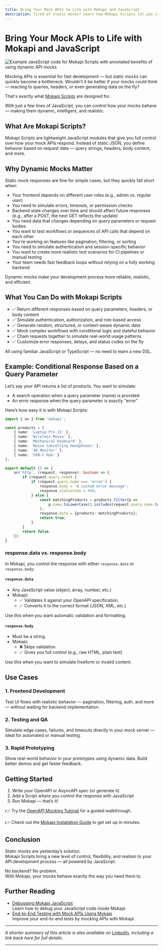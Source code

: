 ```yaml
---
title: Bring Your Mock APIs to Life with Mokapi and JavaScript
description: Tired of static mocks? Learn how Mokapi Scripts let you create dynamic mock APIs using JavaScript — perfect for development, testing, and rapid prototyping.
---
```


# Bring Your Mock APIs to Life with Mokapi and JavaScript

<img src="/mokapi-scripts.png" alt="Example JavaScript code for Mokapi Scripts with annotated benefits of using dynamic API mocks">

Mocking APIs is essential for fast development — but static mocks can quickly 
become a bottleneck. Wouldn’t it be better if your mocks could think — 
reacting to queries, headers, or even generating data on the fly?

That's exactly what [Mokapi Scripts](/docs/javascript-api) are designed for.

With just a few lines of JavaScript, you can control how your mocks behave — 
making them dynamic, intelligent, and realistic.

## What Are Mokapi Scripts?

Mokapi Scripts are lightweight JavaScript modules that give you full control 
over how your mock APIs respond. Instead of static JSON, you define behavior 
based on request data — query strings, headers, body content, and more.

## Why Dynamic Mocks Matter

Static mock responses are fine for simple cases, but they quickly fall short when:

- Your frontend depends on different user roles (e.g., admin vs. regular user)
- You need to simulate errors, timeouts, or permission checks
- Backend state changes over time and should affect future responses (e.g., after a POST, the next GET reflects the update)
- You need data that changes depending on query parameters or request bodies
- You want to test workflows or sequences of API calls that depend on each other
- You're working on features like pagination, filtering, or sorting
- You need to simulate authentication and session-specific behavior
- You want to create more realistic test scenarios for CI pipelines or manual testing
- Your team needs fast feedback loops without relying on a fully working backend

Dynamic mocks make your development process more reliable, realistic, and efficient.

## What You Can Do with Mokapi Scripts

- ✅ Return different responses based on query parameters, headers, or body content
- ✅ Simulate authentication, authorization, and role-based access
- ✅ Generate random, structured, or context-aware dynamic data
- ✅ Mock complex workflows with conditional logic and stateful behavior
- ✅ Chain requests together to simulate real-world usage patterns
- ✅ Customize error responses, delays, and status codes on the fly

All using familiar JavaScript or TypeScript — no need to learn a new DSL.

## Example: Conditional Response Based on a Query Parameter

Let’s say your API returns a list of products. You want to simulate:

- A search operation when a query parameter (name) is provided 
- An error response when the query parameter is exactly "error"

Here’s how easy it is with Mokapi Scripts:

```typescript
import { on } from 'mokapi';

const products = [
    { name: 'Laptop Pro 15' },
    { name: 'Wireless Mouse' },
    { name: 'Mechanical Keyboard' },
    { name: 'Noise Cancelling Headphones' },
    { name: '4K Monitor' },
    { name: 'USB-C Hub' }
];

export default () => {
    on('http', (request, response): boolean => {
        if (request.query.name) {
            if (request.query.name === 'error') {
                response.body = 'A custom error message';
                response.statusCode = 400;
            } else {
                const matchingProducts = products.filter(p =>
                    p.name.toLowerCase().includes(request.query.name.toLowerCase())
                );
                response.data = {products: matchingProducts};
                return true;
            }
        }
        return false;
    });
}
```

### response.data vs. response.body
In Mokapi, you control the response with either `response.data` or `response.body`:

#### `response.data`

- Any JavaScript value (object, array, number, etc.)
- Mokapi:
    - ✅ Validates it against your OpenAPI specification.
    - ✅ Converts it to the correct format (JSON, XML, etc.)

Use this when you want automatic validation and formatting.

#### `response.body`
- Must be a string.
- Mokapi:
  - ❌ Skips validation
  - ✅ Gives you full control (e.g., raw HTML, plain text)

Use this when you want to simulate freeform or invalid content.

## Use Cases

### 1. Frontend Development

Test UI flows with realistic behavior — pagination, filtering, auth, and more — 
without waiting for backend implementation.

### 2. Testing and QA

Simulate edge cases, failures, and timeouts directly in your mock server — 
ideal for automated or manual testing.

### 3. Rapid Prototyping

Show real-world behavior in your prototypes using dynamic data. Build better 
demos and get faster feedback.

## Getting Started

1. Write your OpenAPI or AsyncAPI spec (or generate it)
2. Add a Script where you control the response with JavaScript
3. Run Mokapi — that’s it!

👉 Try the [OpenAPI Mocking Tutorial](/docs/resources/tutorials/get-started-with-rest-api) for a guided walkthrough.

👉 Check out the [Mokapi Installation Guide](/docs/guides/get-started/installation.md) to get set up in minutes.

## Conclusion

Static mocks are yesterday’s solution. \
Mokapi Scripts bring a new level of control, flexibility, and realism to your API development process — all powered by JavaScript.

No backend? No problem. \
With Mokapi, your mocks behave exactly the way you need them to.

## Further Reading

- [Debugging Mokapi JavaScript](/docs/resources/blogs/debugging-mokapi-scripts)\
  Learn how to debug your JavaScript code inside Mokapi
- [End-to-End Testing with Mock APIs Using Mokapi](/docs/resources/blogs/end-to-end-testing-with-mocked-apis)\
  Improve your end-to-end tests by mocking APIs with Mokapi.

---

*A shorter summary of this article is also available on [LinkedIn](https://www.linkedin.com/pulse/end-to-end-testing-mocked-apis-using-mokapi-github-actions-lehmann-nuylf), including a link back here for full details.*

---